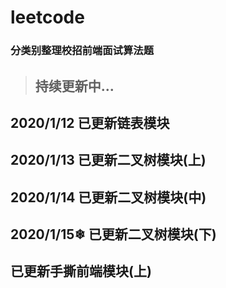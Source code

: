 # leetcode

### 分类别整理校招前端面试算法题

> ## 持续更新中...

## 2020/1/12  已更新链表模块

## 2020/1/13  已更新二叉树模块(上)

## 2020/1/14  已更新二叉树模块(中)

## 2020/1/15❄  已更新二叉树模块(下)
##              已更新手撕前端模块(上)

